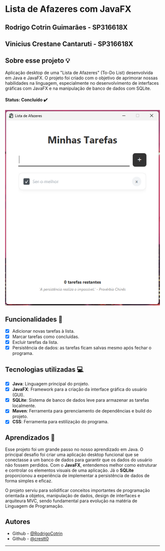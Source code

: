 # Lista de Afazeres com JavaFX

## Rodrigo Cotrin Guimarães - SP316618X

## Vinicius Crestane Cantaruti - SP316618X

## Sobre esse projeto 💡

Aplicação desktop de uma "Lista de Afazeres" (To-Do List) desenvolvida em Java e JavaFX. O projeto foi criado com o objetivo de aprimorar nossas habilidades na linguagem, especialmente no desenvolvimento de interfaces gráficas com JavaFX e na manipulação de banco de dados com SQLite.

#### <strong>Status: </strong>Concluído ✔️

<img src="lista.png" alt="Imagem do Projeto">

## Funcionalidades 🚀
- [X] Adicionar novas tarefas à lista.
- [X] Marcar tarefas como concluídas.
- [X] Excluir tarefas da lista.
- [X] Persistência de dados: as tarefas ficam salvas mesmo após fechar o programa.

## Tecnologias utilizadas 💻

- [X] **Java**: Linguagem principal do projeto.
- [X] **JavaFX**: Framework para a criação da interface gráfica do usuário (GUI).
- [X] **SQLite**: Sistema de banco de dados leve para armazenar as tarefas localmente.
- [X] **Maven**: Ferramenta para gerenciamento de dependências e build do projeto.
- [X] **CSS**: Ferramenta para estilização do programa. 

## Aprendizados 🧠

Esse projeto foi um grande passo no nosso aprendizado em Java. O principal desafio foi criar uma aplicação desktop funcional que se conectasse a um banco de dados para garantir que os dados do usuário não fossem perdidos. Com o **JavaFX**, entendemos melhor como estruturar e controlar os elementos visuais de uma aplicação. Já o **SQLite** proporcionou a experiência de implementar a persistência de dados de forma simples e eficaz.

O projeto serviu para solidificar conceitos importantes de programação orientada a objetos, manipulação de dados, design de interfaces e arquiteura MVC, sendo fundamental para evolução na matéria de Linguagem de Programação.

## Autores

- Github - [@RodrigoCotrin](https://github.com/RodrigoCotrin)
- Github - [@crestt0](https://github.com/crestt0/)

***
